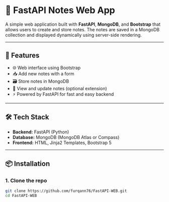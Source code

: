 # 📝 FastAPI Notes Web App

A simple web application built with **FastAPI**, **MongoDB**, and **Bootstrap** that allows users to create and store notes. The notes are saved in a MongoDB collection and displayed dynamically using server-side rendering.

---

## 🚀 Features

- 🌐 Web interface using Bootstrap
- 📥 Add new notes with a form
- 🗃️ Store notes in MongoDB
- 🔄 View and update notes (optional extension)
- ⚡ Powered by FastAPI for fast and easy backend

---

## 🛠️ Tech Stack

- **Backend:** FastAPI (Python)
- **Database:** MongoDB (MongoDB Atlas or Compass)
- **Frontend:** HTML, Jinja2 Templates, Bootstrap 5

---

## 📦 Installation

### 1. Clone the repo

```bash
git clone https://github.com/furqann76/FastAPI-WEB.git
cd FastAPI-WEB
